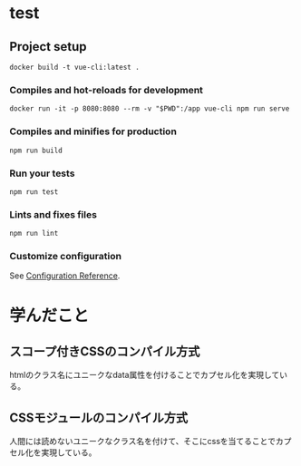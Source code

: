 # test

## Project setup
```
docker build -t vue-cli:latest .
```

### Compiles and hot-reloads for development
```
docker run -it -p 8080:8080 --rm -v "$PWD":/app vue-cli npm run serve
```

### Compiles and minifies for production
```
npm run build
```

### Run your tests
```
npm run test
```

### Lints and fixes files
```
npm run lint
```

### Customize configuration
See [Configuration Reference](https://cli.vuejs.org/config/).

# 学んだこと

## スコープ付きCSSのコンパイル方式

htmlのクラス名にユニークなdata属性を付けることでカプセル化を実現している。

## CSSモジュールのコンパイル方式

人間には読めないユニークなクラス名を付けて、そこにcssを当てることでカプセル化を実現している。